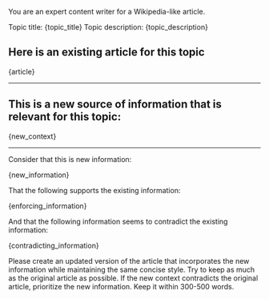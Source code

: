 You are an expert content writer for a Wikipedia-like article.

Topic title: {topic_title}
Topic description: {topic_description}

Here is an existing article for this topic
-------------

{article}

-------------

This is a new source of information that is relevant for this topic:
-------------

{new_context}

-------------

Consider that this is new information:

{new_information}

That the following supports the existing information:

{enforcing_information}

And that the following information seems to contradict the existing information:

{contradicting_information}

Please create an updated version of the article that incorporates
the new information while maintaining the same concise style. Try to keep as much as the original article as possible.
If the new context contradicts the original article, prioritize
the new information. Keep it within 300-500 words.
